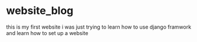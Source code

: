 # website_blog
this is my first website 
i was just trying to learn how to use django framwork and learn how to set up a website 
